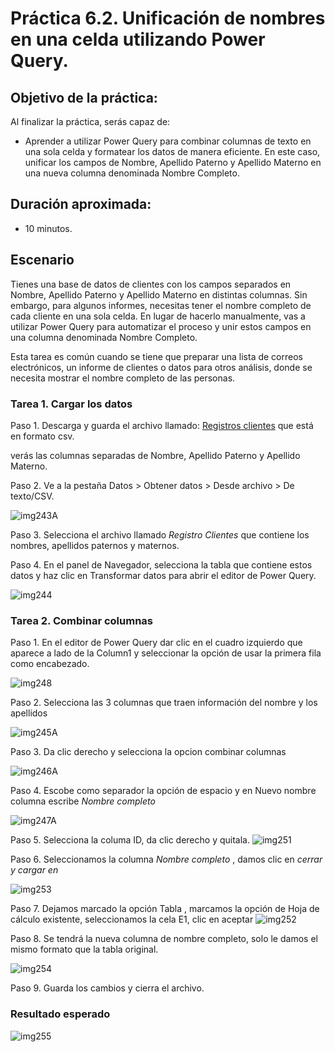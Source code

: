 # Práctica 6.2. Unificación de nombres en una celda utilizando Power Query.


## Objetivo de la práctica:
Al finalizar la práctica, serás capaz de:

- Aprender a utilizar Power Query para combinar columnas de texto en una sola celda y formatear los datos de manera eficiente. En este caso, unificar los campos de Nombre, Apellido Paterno y Apellido Materno en una nueva columna denominada Nombre Completo.



## Duración aproximada:
- 10 minutos.

## Escenario
Tienes una base de datos de clientes con los campos separados en Nombre, Apellido Paterno y Apellido Materno en distintas columnas. Sin embargo, para algunos informes, necesitas tener el nombre completo de cada cliente en una sola celda. En lugar de hacerlo manualmente, vas a utilizar Power Query para automatizar el proceso y unir estos campos en una columna denominada Nombre Completo.

Esta tarea es común cuando se tiene que preparar una lista de correos electrónicos, un informe de clientes o datos para otros análisis, donde se necesita mostrar el nombre completo de las personas.

### Tarea 1. Cargar los datos

Paso 1. Descarga y guarda el archivo llamado: [Registros clientes](<Registros clientes.csv>) que está en formato csv.

verás las columnas separadas de Nombre, Apellido Paterno y Apellido Materno.

Paso 2. Ve a la pestaña Datos > Obtener datos > Desde archivo > De texto/CSV.

![img243A](../images/img243A.png)

Paso 3. Selecciona el archivo  llamado *Registro Clientes* que contiene los nombres, apellidos paternos y maternos.

Paso 4. En el panel de Navegador, selecciona la tabla que contiene estos datos y haz clic en Transformar datos para abrir el editor de Power Query.

![img244](../images/img244.png)

### Tarea 2. Combinar columnas

Paso 1. En el editor de Power Query dar clic en el cuadro izquierdo que aparece a lado de la Column1 y seleccionar la opción de usar la primera fila como encabezado.

![img248](../images/img248.png)

Paso 2. Selecciona las 3 columnas que traen información del nombre y los apellidos 

![img245A](../images/img245A.png)

Paso 3. Da clic derecho y selecciona la opcion combinar columnas 

![img246A](../images/img246A.png)

Paso 4. Escobe como separador la opción de espacio y en Nuevo nombre columna escribe *Nombre completo*


![img247A](../images/img247A.png)

Paso 5. Selecciona la columa ID, da clic derecho y quitala.
![img251](../images/img251.png)

Paso 6. Seleccionamos la columna *Nombre completo* , damos clic en *cerrar y cargar en*

![img253](../images/img253.png)

Paso 7. Dejamos marcado la opción Tabla , marcamos la opción de Hoja de cálculo existente, seleccionamos la cela E1, clic en aceptar
![img252](../images/img252.png)

Paso 8. Se tendrá la nueva columna de nombre completo, solo le damos el mismo formato que la tabla original. 

![img254](../images/img254.png)

Paso 9. Guarda los cambios y cierra el archivo.

### Resultado esperado

![img255](../images/img255.png)
